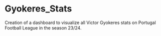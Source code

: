 # Gyokeres_Stats
Creation of a dashboard to visualize all Victor Gyokeres stats on Portugal Football League in the season 23/24.
